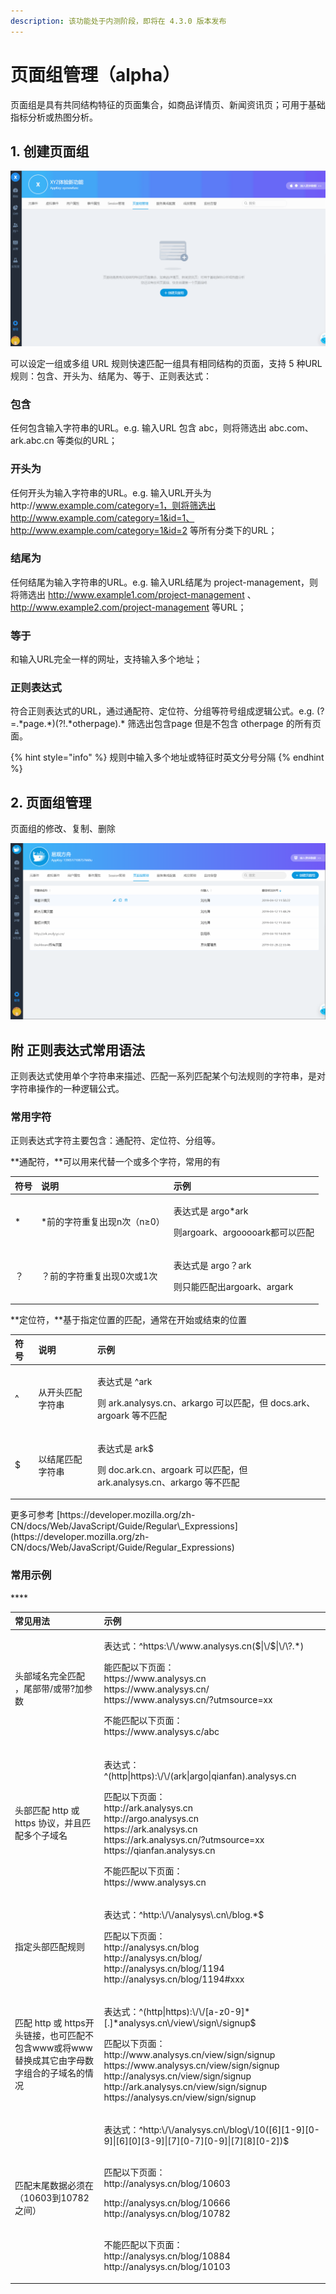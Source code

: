 ```yaml
---
description: 该功能处于内测阶段，即将在 4.3.0 版本发布
---
```


# 页面组管理（alpha）

页面组是具有共同结构特征的页面集合，如商品详情页、新闻资讯页；可用于基础指标分析或热图分析。

## 1. 创建页面组

![](../../.gitbook/assets/yemianzu.gif)

可以设定一组或多组 URL 规则快速匹配一组具有相同结构的页面，支持 5 种URL规则：包含、开头为、结尾为、等于、正则表达式：

### 包含

任何包含输入字符串的URL。e.g. 输入URL 包含 abc，则将筛选出 abc.com、ark.abc.cn 等类似的URL；

### 开头为

任何开头为输入字符串的URL。e.g. 输入URL开头为http://www.example.com/category=1，则将筛选出http://www.example.com/category=1&id=1、http://www.example.com/category=1&id=2 等所有分类下的URL；

### 结尾为

任何结尾为输入字符串的URL。e.g. 输入URL结尾为 project-management，则将筛选出 http://www.example1.com/project-management 、 http://www.example2.com/project-management 等URL；

### 等于

和输入URL完全一样的网址，支持输入多个地址；

### 正则表达式

符合正则表达式的URL，通过通配符、定位符、分组等符号组成逻辑公式。e.g. \(?=.\*page.\*\)\(?!.\*otherpage\).\* 筛选出包含page 但是不包含 otherpage 的所有页面。

{% hint style="info" %}
规则中输入多个地址或特征时英文分号分隔
{% endhint %}

## 2. 页面组管理

页面组的修改、复制、删除

![](../../.gitbook/assets/image%20%2827%29.png)

## **附 正则表达式常用语法**

正则表达式使用单个字符串来描述、匹配一系列匹配某个句法规则的字符串，是对字符串操作的一种逻辑公式。

### 常用字符

正则表达式字符主要包含：通配符、定位符、分组等。

**通配符，**可以用来代替一个或多个字符，常用的有

<table>
  <thead>
    <tr>
      <th style="text-align:left">&#x7B26;&#x53F7;</th>
      <th style="text-align:left">&#x8BF4;&#x660E;</th>
      <th style="text-align:left">&#x793A;&#x4F8B;</th>
    </tr>
  </thead>
  <tbody>
    <tr>
      <td style="text-align:left">*</td>
      <td style="text-align:left">*&#x524D;&#x7684;&#x5B57;&#x7B26;&#x91CD;&#x590D;&#x51FA;&#x73B0;n&#x6B21;&#xFF08;n&#x2265;0&#xFF09;</td>
      <td
      style="text-align:left">
        <p>&#x8868;&#x8FBE;&#x5F0F;&#x662F; argo*ark</p>
        <p>&#x5219;argoark&#x3001;argooooark&#x90FD;&#x53EF;&#x4EE5;&#x5339;&#x914D;</p>
        </td>
    </tr>
    <tr>
      <td style="text-align:left">&#xFF1F;</td>
      <td style="text-align:left">&#xFF1F;&#x524D;&#x7684;&#x5B57;&#x7B26;&#x91CD;&#x590D;&#x51FA;&#x73B0;0&#x6B21;&#x6216;1&#x6B21;</td>
      <td
      style="text-align:left">
        <p>&#x8868;&#x8FBE;&#x5F0F;&#x662F; argo&#xFF1F;ark</p>
        <p>&#x5219;&#x53EA;&#x80FD;&#x5339;&#x914D;&#x51FA;argoark&#x3001;argark</p>
        </td>
    </tr>
  </tbody>
</table>**定位符，**基于指定位置的匹配，通常在开始或结束的位置

<table>
  <thead>
    <tr>
      <th style="text-align:left">&#x7B26;&#x53F7;</th>
      <th style="text-align:left">&#x8BF4;&#x660E;</th>
      <th style="text-align:left">&#x793A;&#x4F8B;</th>
    </tr>
  </thead>
  <tbody>
    <tr>
      <td style="text-align:left">^</td>
      <td style="text-align:left">&#x4ECE;&#x5F00;&#x5934;&#x5339;&#x914D;&#x5B57;&#x7B26;&#x4E32;</td>
      <td
      style="text-align:left">
        <p>&#x8868;&#x8FBE;&#x5F0F;&#x662F; ^ark</p>
        <p>&#x5219; ark.analysys.cn&#x3001;arkargo &#x53EF;&#x4EE5;&#x5339;&#x914D;&#xFF0C;&#x4F46;
          docs.ark&#x3001;argoark &#x7B49;&#x4E0D;&#x5339;&#x914D;</p>
        </td>
    </tr>
    <tr>
      <td style="text-align:left">$</td>
      <td style="text-align:left">&#x4EE5;&#x7ED3;&#x5C3E;&#x5339;&#x914D;&#x5B57;&#x7B26;&#x4E32;</td>
      <td
      style="text-align:left">
        <p>&#x8868;&#x8FBE;&#x5F0F;&#x662F; ark$</p>
        <p>&#x5219; doc.ark.cn&#x3001;argoark &#x53EF;&#x4EE5;&#x5339;&#x914D;&#xFF0C;&#x4F46;
          ark.analysys.cn&#x3001;arkargo &#x7B49;&#x4E0D;&#x5339;&#x914D;</p>
        </td>
    </tr>
  </tbody>
</table>更多可参考 [https://developer.mozilla.org/zh-CN/docs/Web/JavaScript/Guide/Regular\_Expressions](https://developer.mozilla.org/zh-CN/docs/Web/JavaScript/Guide/Regular_Expressions)



### **常用示例**

\*\*\*\*

<table>
  <thead>
    <tr>
      <th style="text-align:left">&#x5E38;&#x89C1;&#x7528;&#x6CD5;</th>
      <th style="text-align:left">&#x793A;&#x4F8B;</th>
    </tr>
  </thead>
  <tbody>
    <tr>
      <td style="text-align:left">&#x5934;&#x90E8;&#x57DF;&#x540D;&#x5B8C;&#x5168;&#x5339;&#x914D; &#xFF0C;&#x5C3E;&#x90E8;&#x5E26;/&#x6216;&#x5E26;?&#x52A0;&#x53C2;&#x6570;</td>
      <td
      style="text-align:left">
        <p>&#x8868;&#x8FBE;&#x5F0F;&#xFF1A;^https:\/\/www.analysys.cn($|\/$|\/\?.*)
          <br
          />
        </p>
        <p>&#x80FD;&#x5339;&#x914D;&#x4EE5;&#x4E0B;&#x9875;&#x9762;&#xFF1A;
          <br />https://www.analysys.cn
          <br />https://www.analysys.cn/
          <br />https://www.analysys.cn/?utmsource=xx
          <br />
        </p>
        <p>&#x4E0D;&#x80FD;&#x5339;&#x914D;&#x4EE5;&#x4E0B;&#x9875;&#x9762;&#xFF1A;
          <br
          />https://www.analysys.c/abc</p>
        </td>
    </tr>
    <tr>
      <td style="text-align:left">&#x5934;&#x90E8;&#x5339;&#x914D; http &#x6216; https &#x534F;&#x8BAE;&#xFF0C;&#x5E76;&#x4E14;&#x5339;&#x914D;&#x591A;&#x4E2A;&#x5B50;&#x57DF;&#x540D;</td>
      <td
      style="text-align:left">
        <p>&#x8868;&#x8FBE;&#x5F0F;&#xFF1A;^(http|https):\/\/(ark|argo|qianfan).analysys.cn
          <br
          />
        </p>
        <p>&#x5339;&#x914D;&#x4EE5;&#x4E0B;&#x9875;&#x9762;&#xFF1A;
          <br />http://ark.analysys.cn
          <br />http://argo.analysys.cn
          <br />https://ark.analysys.cn
          <br />https://ark.analysys.cn/?utmsource=xx
          <br />https://qianfan.analysys.cn
          <br />
        </p>
        <p>&#x4E0D;&#x80FD;&#x5339;&#x914D;&#x4EE5;&#x4E0B;&#x9875;&#x9762;&#xFF1A;
          <br
          />https://www.analysys.cn</p>
        </td>
    </tr>
    <tr>
      <td style="text-align:left">&#x6307;&#x5B9A;&#x5934;&#x90E8;&#x5339;&#x914D;&#x89C4;&#x5219;</td>
      <td
      style="text-align:left">
        <p>&#x8868;&#x8FBE;&#x5F0F;&#xFF1A;^http:\/\/analysys\.cn\/blog.*$
          <br />
        </p>
        <p>&#x5339;&#x914D;&#x4EE5;&#x4E0B;&#x9875;&#x9762;&#xFF1A;
          <br />http://analysys.cn/blog
          <br />http://analysys.cn/blog/
          <br />http://analysys.cn/blog/1194
          <br />http://analysys.cn/blog/1194#xxx</p>
        </td>
    </tr>
    <tr>
      <td style="text-align:left">&#x5339;&#x914D; http &#x6216; https&#x5F00;&#x5934;&#x94FE;&#x63A5;&#xFF0C;&#x4E5F;&#x53EF;&#x5339;&#x914D;&#x4E0D;&#x5305;&#x542B;www&#x6216;&#x5C06;www&#x66FF;&#x6362;&#x6210;&#x5176;&#x5B83;&#x7531;&#x5B57;&#x6BCD;&#x6570;&#x5B57;&#x7EC4;&#x5408;&#x7684;&#x5B50;&#x57DF;&#x540D;&#x7684;&#x60C5;&#x51B5;</td>
      <td
      style="text-align:left">
        <p>&#x8868;&#x8FBE;&#x5F0F;&#xFF1A;^(http|https):\/\/[a-z0-9]*[.]*analysys.cn\/view\/sign\/signup$
          <br
          />
        </p>
        <p>&#x5339;&#x914D;&#x4EE5;&#x4E0B;&#x9875;&#x9762;&#xFF1A;
          <br />http://www.analysys.cn/view/sign/signup
          <br />https://www.analysys.cn/view/sign/signup
          <br />http://analysys.cn/view/sign/signup
          <br />http://ark.analysys.cn/view/sign/signup
          <br />https://analysys.cn/view/sign/signup</p>
        </td>
    </tr>
    <tr>
      <td style="text-align:left">&#x5339;&#x914D;&#x672B;&#x5C3E;&#x6570;&#x636E;&#x5FC5;&#x987B;&#x5728;&#xFF08;10603&#x5230;10782&#x4E4B;&#x95F4;&#xFF09;</td>
      <td
      style="text-align:left">
        <p>&#x8868;&#x8FBE;&#x5F0F;&#xFF1A;^http:\/\/analysys.cn\/blog\/10([6][1-9][0-9]|[6][0][3-9]|[7][0-7][0-9]|[7][8][0-2])$</p>
        <p>
          <br />&#x5339;&#x914D;&#x4EE5;&#x4E0B;&#x9875;&#x9762;&#xFF1A;
          <br />http://analysys.cn/blog/10603</p>
        <p>http://analysys.cn/blog/10666
          <br />http://analysys.cn/blog/10782</p>
        <p>
          <br />&#x4E0D;&#x80FD;&#x5339;&#x914D;&#x4EE5;&#x4E0B;&#x9875;&#x9762;&#xFF1A;
          <br
          />http://analysys.cn/blog/10884
          <br />http://analysys.cn/blog/10103
          <br />
        </p>
        </td>
    </tr>
  </tbody>
</table>